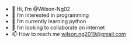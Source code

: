 - 👋 Hi, I’m @Wilson-Ng02
- 👀 I’m interested in programming
- 🌱 I’m currently learning python
- 💞️ I’m looking to collaborate on internet
- 📫 How to reach me wilson.ng2019@gmail.com

<!---
Wilson-Ng02/Wilson-Ng02 is a ✨ special ✨ repository because its `README.md` (this file) appears on your GitHub profile.
You can click the Preview link to take a look at your changes.
--->
